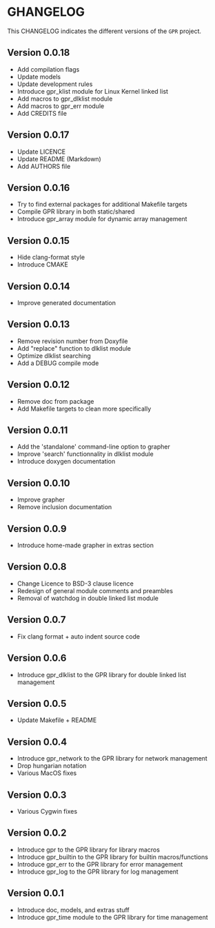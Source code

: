 # GHANGELOG

This CHANGELOG indicates the different versions of the `GPR` project.

## Version 0.0.18

- Add compilation flags
- Update models
- Update development rules
- Introduce gpr_klist module for Linux Kernel linked list
- Add macros to gpr_dlklist module
- Add macros to gpr_err module
- Add CREDITS file

## Version 0.0.17

- Update LICENCE
- Update README (Markdown)
- Add AUTHORS file

## Version 0.0.16

- Try to find external packages for additional Makefile targets
- Compile GPR library in both static/shared
- Introduce gpr_array module for dynamic array management

## Version 0.0.15

- Hide clang-format style
- Introduce CMAKE

## Version 0.0.14

- Improve generated documentation

## Version 0.0.13

- Remove revision number from Doxyfile
- Add "replace" function to dlklist module
- Optimize dlklist searching
- Add a DEBUG compile mode

## Version 0.0.12

- Remove doc from package
- Add Makefile targets to clean more specifically

## Version 0.0.11

- Add the 'standalone' command-line option to grapher
- Improve 'search' functionnality in dlklist module
- Introduce doxygen documentation

## Version 0.0.10

- Improve grapher
- Remove inclusion documentation

## Version 0.0.9

- Introduce home-made grapher in extras section

## Version 0.0.8

- Change Licence to BSD-3 clause licence
- Redesign of general module comments and preambles
- Removal of watchdog in double linked list module

## Version 0.0.7

- Fix clang format + auto indent source code

## Version 0.0.6

- Introduce gpr_dlklist to the GPR library for double linked list management

## Version 0.0.5

- Update Makefile + README

## Version 0.0.4

- Introduce gpr_network to the GPR library for network management
- Drop hungarian notation
- Various MacOS fixes

## Version 0.0.3

- Various Cygwin fixes

## Version 0.0.2

- Introduce gpr to the GPR library for library macros
- Introduce gpr_builtin to the GPR library for builtin macros/functions
- Introduce gpr_err to the GPR library for error management
- Introduce gpr_log to the GPR library for log management

## Version 0.0.1

- Introduce doc, models, and extras stuff
- Introduce gpr_time module to the GPR library for time management
